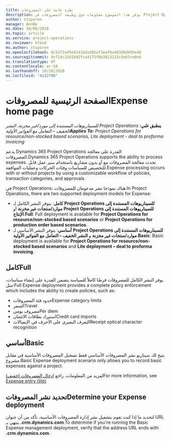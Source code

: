 ```yaml
---
title: نظرة عامة على المصروفات
description: يوفر هذا الموضوع معلومات حول وظيفة المصروفات في Project Operations.
author: stsporen
manager: AnnBe
ms.date: 10/06/2020
ms.topic: article
ms.service: project-operations
ms.reviewer: kfend
ms.author: stsporen
ms.openlocfilehash: 6c5ef2a45e8141bda38baf3eaf0a403d6db95e48
ms.sourcegitcommit: 4cf1dc1561b92fca4175f0b3813133c5e63ce8e6
ms.translationtype: HT
ms.contentlocale: ar-SA
ms.lasthandoff: 10/28/2020
ms.locfileid: "4122796"
---
```

# <a name="expense-home-page"></a><span data-ttu-id="b1fdf-103">الصفحة الرئيسية للمصروفات</span><span class="sxs-lookup"><span data-stu-id="b1fdf-103">Expense home page</span></span>

<span data-ttu-id="b1fdf-104">_**ينطبق علي:** ‏‫Project Operations للسيناريوهات المستندة إلى مورد/غير مخزنة‬، ‏‫النشر الخفيف – التعامل مع الفواتير الأولية‬_</span><span class="sxs-lookup"><span data-stu-id="b1fdf-104">_**Applies To:** Project Operations for resource/non-stocked based scenarios, Lite deployment - deal to proforma invoicing_</span></span>


<span data-ttu-id="b1fdf-105">يدعم Dynamics 365 Project Operations القدرة على معالجة المصروفات.</span><span class="sxs-lookup"><span data-stu-id="b1fdf-105">Dynamics 365 Project Operations supports the ability to process expenses.</span></span> <span data-ttu-id="b1fdf-106">تحدث معالجة المصروفات مع أو بدون مشاريع باستخدام سير عمل قابل للتخصيص للسياسات وفئات الحركات وعمليات الموافقة.</span><span class="sxs-lookup"><span data-stu-id="b1fdf-106">Expense processing occurs with or without projects by using a customizable workflow of policies, transaction categories, and approvals.</span></span>

<span data-ttu-id="b1fdf-107">في Project Operations، هناك نموذجا نشر مدعومان للمصروفات:</span><span class="sxs-lookup"><span data-stu-id="b1fdf-107">In Project Operations, there are two supported deployment models for Expense:</span></span> 

- <span data-ttu-id="b1fdf-108">**كامل**: يتوفر النشر الكامل لـ **Project Operations للسيناريوهات المستندة إلى موارد/منتجات غير مخزنة‬** أو **Project Operations للسيناريوهات المستندة إلى الإنتاج‬**.</span><span class="sxs-lookup"><span data-stu-id="b1fdf-108">**Full**: Full deployment is available for **Project Operations for resource/non-stocked based scenarios** or **Project Operations for production order based scenarios**.</span></span>
- <span data-ttu-id="b1fdf-109">**أساسي**: يتوفر النشر الأساسي لـ **Project Operations للسيناريوهات المستندة إلى موارد/منتجات غير مخزنة** و **النشر الخفيف – التعامل مع الفواتير الأولية**.</span><span class="sxs-lookup"><span data-stu-id="b1fdf-109">**Basic**: Basic deployment is available for **Project Operations for resource/non-stocked based scenarios** and **Lite deployment – deal to proforma invoicing**.</span></span>

## <a name="full"></a><span data-ttu-id="b1fdf-110">كامل</span><span class="sxs-lookup"><span data-stu-id="b1fdf-110">Full</span></span> 
<span data-ttu-id="b1fdf-111">يوفر النشر الكامل للمصروفات فرضًا كاملاً للسياسة يتضمن القدرة على إنشاء سياسات، مثل:</span><span class="sxs-lookup"><span data-stu-id="b1fdf-111">Full Expense deployment provides a complete policy enforcement which includes the ability to create policies, such as:</span></span>

  - <span data-ttu-id="b1fdf-112">حدود فئة المصروفات</span><span class="sxs-lookup"><span data-stu-id="b1fdf-112">Expense category limits</span></span>
  - <span data-ttu-id="b1fdf-113">السفر</span><span class="sxs-lookup"><span data-stu-id="b1fdf-113">Travel</span></span>
  - <span data-ttu-id="b1fdf-114">مصروف يومي</span><span class="sxs-lookup"><span data-stu-id="b1fdf-114">Per diem</span></span>
  - <span data-ttu-id="b1fdf-115">استيراد بطاقات الائتمان</span><span class="sxs-lookup"><span data-stu-id="b1fdf-115">Credit card imports</span></span>
  - <span data-ttu-id="b1fdf-116">التعرف البصري على الأحرف في الإيصالات</span><span class="sxs-lookup"><span data-stu-id="b1fdf-116">Receipt optical character recognition</span></span>

## <a name="basic"></a><span data-ttu-id="b1fdf-117">أساسي</span><span class="sxs-lookup"><span data-stu-id="b1fdf-117">Basic</span></span> 
<span data-ttu-id="b1fdf-118">يتيح لك سيناريو نشر المصروفات الأساسي فقط تسجيل المصروفات الأساسية في مقابل مشروع.</span><span class="sxs-lookup"><span data-stu-id="b1fdf-118">Basic Expense deployment scenario only allows you to record basic expenses against a project.</span></span> 

<span data-ttu-id="b1fdf-119">لمزيد من المعلومات، راجع [إدخال المصروفات (خفيف)](basic-expense.md)</span><span class="sxs-lookup"><span data-stu-id="b1fdf-119">For more information, see [Expense entry (lite)](basic-expense.md)</span></span>

## <a name="determine-your-expense-deployment"></a><span data-ttu-id="b1fdf-120">تحديد نشر المصروفات</span><span class="sxs-lookup"><span data-stu-id="b1fdf-120">Determine your Expense deployment</span></span>
<span data-ttu-id="b1fdf-121">لتحديد ما إذا كنت تقوم بتشغيل نشر إدارة المصروفات الأساسية، تأكد من أن عنوان URL ينتهي بـ **.crm.dynamics.com**.</span><span class="sxs-lookup"><span data-stu-id="b1fdf-121">To determine if you're running the Basic Expense management deployment, verify that the address URL ends with **.crm.dynamics.com**.</span></span> 
